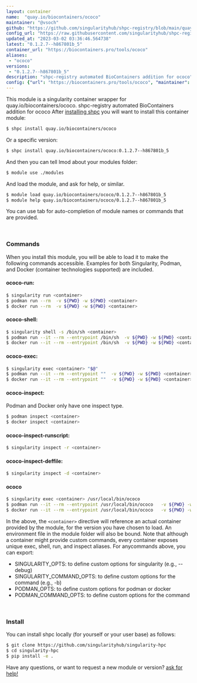 ```yaml
---
layout: container
name:  "quay.io/biocontainers/ococo"
maintainer: "@vsoch"
github: "https://github.com/singularityhub/shpc-registry/blob/main/quay.io/biocontainers/ococo/container.yaml"
config_url: "https://raw.githubusercontent.com/singularityhub/shpc-registry/main/quay.io/biocontainers/ococo/container.yaml"
updated_at: "2023-03-02 03:36:46.564738"
latest: "0.1.2.7--h867801b_5"
container_url: "https://biocontainers.pro/tools/ococo"
aliases:
 - "ococo"
versions:
 - "0.1.2.7--h867801b_5"
description: "shpc-registry automated BioContainers addition for ococo"
config: {"url": "https://biocontainers.pro/tools/ococo", "maintainer": "@vsoch", "description": "shpc-registry automated BioContainers addition for ococo", "latest": {"0.1.2.7--h867801b_5": "sha256:0fb9c4047d3a8c055a8a3a1aacdbaaeca934da7467429a460d8031e7f12f1e31"}, "tags": {"0.1.2.7--h867801b_5": "sha256:0fb9c4047d3a8c055a8a3a1aacdbaaeca934da7467429a460d8031e7f12f1e31"}, "docker": "quay.io/biocontainers/ococo", "aliases": {"ococo": "/usr/local/bin/ococo"}}
---
```


This module is a singularity container wrapper for quay.io/biocontainers/ococo.
shpc-registry automated BioContainers addition for ococo
After [installing shpc](#install) you will want to install this container module:


```bash
$ shpc install quay.io/biocontainers/ococo
```

Or a specific version:

```bash
$ shpc install quay.io/biocontainers/ococo:0.1.2.7--h867801b_5
```

And then you can tell lmod about your modules folder:

```bash
$ module use ./modules
```

And load the module, and ask for help, or similar.

```bash
$ module load quay.io/biocontainers/ococo/0.1.2.7--h867801b_5
$ module help quay.io/biocontainers/ococo/0.1.2.7--h867801b_5
```

You can use tab for auto-completion of module names or commands that are provided.

<br>

### Commands

When you install this module, you will be able to load it to make the following commands accessible.
Examples for both Singularity, Podman, and Docker (container technologies supported) are included.

#### ococo-run:

```bash
$ singularity run <container>
$ podman run --rm  -v ${PWD} -w ${PWD} <container>
$ docker run --rm  -v ${PWD} -w ${PWD} <container>
```

#### ococo-shell:

```bash
$ singularity shell -s /bin/sh <container>
$ podman run --it --rm --entrypoint /bin/sh  -v ${PWD} -w ${PWD} <container>
$ docker run --it --rm --entrypoint /bin/sh  -v ${PWD} -w ${PWD} <container>
```

#### ococo-exec:

```bash
$ singularity exec <container> "$@"
$ podman run --it --rm --entrypoint ""  -v ${PWD} -w ${PWD} <container> "$@"
$ docker run --it --rm --entrypoint ""  -v ${PWD} -w ${PWD} <container> "$@"
```

#### ococo-inspect:

Podman and Docker only have one inspect type.

```bash
$ podman inspect <container>
$ docker inspect <container>
```

#### ococo-inspect-runscript:

```bash
$ singularity inspect -r <container>
```

#### ococo-inspect-deffile:

```bash
$ singularity inspect -d <container>
```


#### ococo

```bash
$ singularity exec <container> /usr/local/bin/ococo
$ podman run --it --rm --entrypoint /usr/local/bin/ococo   -v ${PWD} -w ${PWD} <container> -c " $@"
$ docker run --it --rm --entrypoint /usr/local/bin/ococo   -v ${PWD} -w ${PWD} <container> -c " $@"
```



In the above, the `<container>` directive will reference an actual container provided
by the module, for the version you have chosen to load. An environment file in the
module folder will also be bound. Note that although a container
might provide custom commands, every container exposes unique exec, shell, run, and
inspect aliases. For anycommands above, you can export:

 - SINGULARITY_OPTS: to define custom options for singularity (e.g., --debug)
 - SINGULARITY_COMMAND_OPTS: to define custom options for the command (e.g., -b)
 - PODMAN_OPTS: to define custom options for podman or docker
 - PODMAN_COMMAND_OPTS: to define custom options for the command

<br>

### Install

You can install shpc locally (for yourself or your user base) as follows:

```bash
$ git clone https://github.com/singularityhub/singularity-hpc
$ cd singularity-hpc
$ pip install -e .
```

Have any questions, or want to request a new module or version? [ask for help!](https://github.com/singularityhub/singularity-hpc/issues)